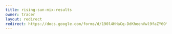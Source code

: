 ```yaml
---
title: rising-sun-mix-results
owner: tracer
layout: redirect
redirect: https://docs.google.com/forms/d/190l4HHaCq-DdKheenVwl9faZY6OY26sLmJKLhNx6sk4/viewform
---
```

